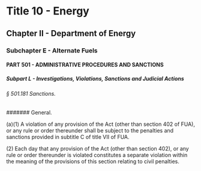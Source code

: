 
# Title 10 - Energy
## Chapter II - Department of Energy
### Subchapter E - Alternate Fuels
#### PART 501 - ADMINISTRATIVE PROCEDURES AND SANCTIONS
##### Subpart L - Investigations, Violations, Sanctions and Judicial Actions
###### § 501.181 Sanctions.
####### General.

(a)(1) A violation of any provision of the Act (other than section 402 of FUA), or any rule or order thereunder shall be subject to the penalties and sanctions provided in subtitle C of title VII of FUA.

(2) Each day that any provision of the Act (other than section 402), or any rule or order thereunder is violated constitutes a separate violation within the meaning of the provisions of this section relating to civil penalties.
